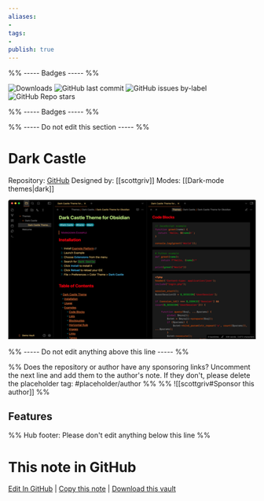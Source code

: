 ```yaml
---
aliases:
- 
tags: 
- 
publish: true
---
```


%% ----- Badges ----- %%

![Downloads](https://img.shields.io/badge/downloads-2058-573E7A?style=for-the-badge&logo=)
![GitHub last commit](https://img.shields.io/github/last-commit/scottgriv/Dark-Castle-Obsidian?color=573E7A&label=last%20update&logo=github&style=for-the-badge)
![GitHub issues by-label](https://img.shields.io/github/issues/scottgriv/Dark-Castle-Obsidian/help%20wanted?color=573E7A&logo=github&style=for-the-badge) 
![GitHub Repo stars](https://img.shields.io/github/stars/scottgriv/Dark-Castle-Obsidian?color=573E7A&logo=github&style=for-the-badge)

%% ----- Badges ----- %%

%% ----- Do not edit this section ----- %%

# Dark Castle

Repository: [GitHub](https://github.com/scottgriv/Dark-Castle-Obsidian)
Designed by: [[scottgriv]]
Modes: [[Dark-mode themes|dark]]



![screenshot](https://github.com/scottgriv/Dark-Castle-Obsidian/raw/HEAD/screenshot-small.png)

%% ----- Do not edit anything above this line ----- %% 

%% Does the repository or author have any sponsoring links? Uncomment the next line and add them to the author's note. If they don't, please delete the placeholder tag: #placeholder/author %%
%% ![[scottgriv#Sponsor this author]] %%


## Features



%% Hub footer: Please don't edit anything below this line %%

# This note in GitHub

<span class="git-footer">[Edit In GitHub](https://github.dev/obsidian-community/obsidian-hub/blob/main/02%20-%20Community%20Expansions/02.05%20All%20Community%20Expansions/Themes/Dark%20Castle.md "git-hub-edit-note") | [Copy this note](https://raw.githubusercontent.com/obsidian-community/obsidian-hub/main/02%20-%20Community%20Expansions/02.05%20All%20Community%20Expansions/Themes/Dark%20Castle.md "git-hub-copy-note") | [Download this vault](https://github.com/obsidian-community/obsidian-hub/archive/refs/heads/main.zip "git-hub-download-vault") </span>

